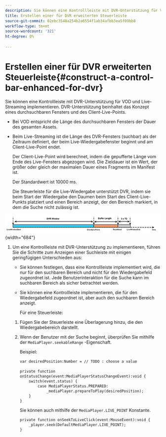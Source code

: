 ```yaml
---
description: Sie können eine Kontrollleiste mit DVR-Unterstützung für VOD und Live-Streaming implementieren. DVR-Unterstützung beinhaltet das Konzept eines durchsuchbaren Fensters und des Client-Live-Points.
title: Erstellen einer für DVR erweiterten Steuerleiste
source-git-commit: 02ebc3548a254b2a6554f1ab34afbb3ea5f09bb8
workflow-type: tm+mt
source-wordcount: '321'
ht-degree: 0%

---
```


# Erstellen einer für DVR erweiterten Steuerleiste{#construct-a-control-bar-enhanced-for-dvr}

Sie können eine Kontrollleiste mit DVR-Unterstützung für VOD und Live-Streaming implementieren. DVR-Unterstützung beinhaltet das Konzept eines durchsuchbaren Fensters und des Client-Live-Points.

* Bei VOD entspricht die Länge des durchsuchbaren Fensters der Dauer des gesamten Assets.
* Beim Live-Streaming ist die Länge des DVR-Fensters (suchbar) als der Zeitraum definiert, der beim Live-Wiedergabefenster beginnt und am Client-Live-Point endet.

  Der Client-Live-Point wird berechnet, indem die gepufferte Länge vom Ende des Live-Fensters abgezogen wird. Die Zieldauer ist ein Wert, der größer oder gleich der maximalen Dauer eines Fragments im Manifest ist.

  Der Standardwert ist 10000 ms.

  Die Steuerleiste für die Live-Wiedergabe unterstützt DVR, indem sie beim Start der Wiedergabe den Daumen beim Start des Client-Live-Punkts platziert und einen Bereich anzeigt, der den Bereich markiert, in dem die Suche nicht zulässig ist.

<!--<a id="fig_37A39A28BA714BA5A2C461357ED5BD41"></a>-->

![](assets/dvr-window.PNG){width="684"}

1. Um eine Kontrollleiste mit DVR-Unterstützung zu implementieren, führen Sie die Schritte zum Anzeigen einer Suchleiste mit einigen geringfügigen Unterschieden aus:

   * Sie können festlegen, dass eine Kontrollleiste implementiert wird, die nur für den suchbaren Bereich und nicht für den Wiedergabefeld zugeordnet ist. Jede Benutzerinteraktion für die Suche kann im suchbaren Bereich als sicher betrachtet werden.
   * Sie können eine Kontrollleiste implementieren, die für den Wiedergabefeld zugeordnet ist, aber auch den suchbaren Bereich anzeigt.

     Für eine Steuerleiste:

   1. Fügen Sie der Steuerleiste eine Überlagerung hinzu, die den Wiedergabebereich darstellt.
   1. Wenn der Benutzer mit der Suche beginnt, überprüfen Sie mithilfe der `MediaPlayer.seekableRange` -Eigenschaft.

      Beispiel:

      ```
      var desiredPosition:Number = // TODO : choose a value 
      
      private function onStatusChange(event:MediaPlayerStatusChangeEvent):void { 
          switch(event.status) { 
              case MediaPlayerStatus.PREPARED: 
                  _mediaPlayer.prepareToPlay(desiredPosition); 
          } 
      }
      ```

      Sie können auch mithilfe der `MediaPlayer.LIVE_POINT` Konstante.

      ```
      private function onSeekToLiveClick(event:MouseEvent):void { 
          _player.seek(DefaultMediaPlayer.LIVE_POINT); 
      }
      ```
